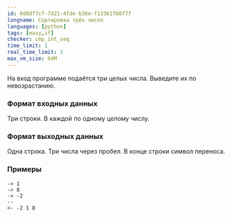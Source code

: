```yaml
---
id: 0d8df7cf-7d21-4fde-b36e-f13361f88f7f
longname: Сортировка трёх чисел
languages: [python]
tags: [easy,if]
checker: cmp_int_seq
time_limit: 1
real_time_limit: 1
max_vm_size: 64M
---
```



На вход программе подаётся три целых числа. Выведите их по невозрастанию.

### Формат входных данных

Три строки. В каждой по одному целому числу.

### Формат выходных данных

Одна строка. Три числа через пробел. В конце строки символ переноса.

### Примеры

```
-> 1
-> 8
-> -2
--
<- -2 1 8
```